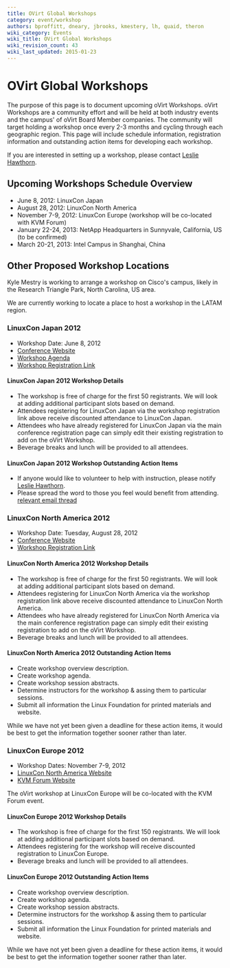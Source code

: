 ```yaml
---
title: OVirt Global Workshops
category: event/workshop
authors: bproffitt, dneary, jbrooks, kmestery, lh, quaid, theron
wiki_category: Events
wiki_title: OVirt Global Workshops
wiki_revision_count: 43
wiki_last_updated: 2015-01-23
---
```


# OVirt Global Workshops

The purpose of this page is to document upcoming oVirt Workshops. oVirt Workshops are a community effort and will be held at both industry events and the campus' of oVirt Board Member companies. The community will target holding a workshop once every 2-3 months and cycling through each geographic region. This page will include schedule information, registration information and outstanding action items for developing each workshop.

If you are interested in setting up a workshop, please contact [Leslie Hawthorn](User:Lh).

## Upcoming Workshops Schedule Overview

*   June 8, 2012: LinuxCon Japan
*   August 28, 2012: LinuxCon North America
*   November 7-9, 2012: LinuxCon Europe (workshop will be co-located with KVM Forum)
*   January 22-24, 2013: NetApp Headquarters in Sunnyvale, California, US (to be confirmed)
*   March 20-21, 2013: Intel Campus in Shanghai, China

## Other Proposed Workshop Locations

Kyle Mestry is working to arrange a workshop on Cisco's campus, likely in the Research Triangle Park, North Carolina, US area.

We are currently working to locate a place to host a workshop in the LATAM region.

### LinuxCon Japan 2012

*   Workshop Date: June 8, 2012
*   [Conference Website](https://events.linuxfoundation.org/events/linuxcon-japan)
*   [Workshop Agenda](https://events.linuxfoundation.org/events/linuxcon-japan/ovirt-gluster-workshops)
*   [Workshop Registration Link](http://www.regonline.com/Register/Checkin.aspx?EventID=1099949)

#### LinuxCon Japan 2012 Workshop Details

*   The workshop is free of charge for the first 50 registrants. We will look at adding additional participant slots based on demand.
*   Attendees registering for LinuxCon Japan via the workshop registration link above receive discounted attendance to LinuxCon Japan.
*   Attendees who have already registered for LinuxCon Japan via the main conference registration page can simply edit their existing registration to add on the oVirt Workshop.
*   Beverage breaks and lunch will be provided to all attendees.

#### LinuxCon Japan 2012 Workshop Outstanding Action Items

*   If anyone would like to volunteer to help with instruction, please notify [Leslie Hawthorn](User:Lh).
*   Please spread the word to those you feel would benefit from attending. [relevant email thread](http://lists.ovirt.org/pipermail/users/2012-May/001931.html)

### LinuxCon North America 2012

*   Workshop Date: Tuesday, August 28, 2012
*   [Conference Website](https://events.linuxfoundation.org/events/linuxcon)
*   [Workshop Registration Link](http://www.regonline.com/Register/Checkin.aspx?EventID=1099953)

#### LinuxCon North America 2012 Workshop Details

*   The workshop is free of charge for the first 50 registrants. We will look at adding additional participant slots based on demand.
*   Attendees registering for LinuxCon North America via the workshop registration link above receive discounted attendance to LinuxCon North America.
*   Attendees who have already registered for LinuxCon North America via the main conference registration page can simply edit their existing registration to add on the oVirt Workshop.
*   Beverage breaks and lunch will be provided to all attendees.

#### LinuxCon North America 2012 Outstanding Action Items

*   Create workshop overview description.
*   Create workshop agenda.
*   Create workshop session abstracts.
*   Determine instructors for the workshop & assing them to particular sessions.
*   Submit all information the Linux Foundation for printed materials and website.

While we have not yet been given a deadline for these action items, it would be best to get the information together sooner rather than later.

### LinuxCon Europe 2012

*   Workshop Dates: November 7-9, 2012
*   [LinuxCon North America Website](https://events.linuxfoundation.org/events/linuxcon)
*   [KVM Forum Website](https://events.linuxfoundation.org/events/kvm-forum)

The oVirt workshop at LinuxCon Europe will be co-located with the KVM Forum event.

#### LinuxCon Europe 2012 Workshop Details

*   The workshop is free of charge for the first 150 registrants. We will look at adding additional participant slots based on demand.
*   Attendees registering for the workshop will receive discounted registration to LinuxCon Europe.
*   Beverage breaks and lunch will be provided to all attendees.

#### LinuxCon Europe 2012 Outstanding Action Items

*   Create workshop overview description.
*   Create workshop agenda.
*   Create workshop session abstracts.
*   Determine instructors for the workshop & assing them to particular sessions.
*   Submit all information the Linux Foundation for printed materials and website.

While we have not yet been given a deadline for these action items, it would be best to get the information together sooner rather than later.
